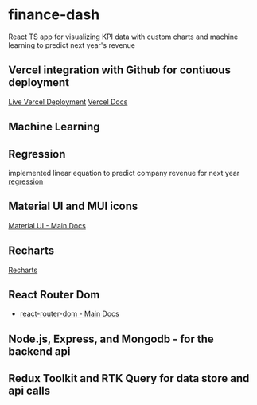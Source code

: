 # finance-dash

React TS app for visualizing KPI data with custom charts and machine learning to predict next year's revenue


## Vercel integration with Github for contiuous deployment
[Live Vercel Deployment](https://finance-dash-dusky.vercel.app/)
[Vercel Docs](https://vercel.com/docs)

## Machine Learning
## Regression
implemented linear equation to predict company revenue for next year
[regression](https://www.npmjs.com/package/regression)

## Material UI and MUI icons
[Material UI - Main Docs](https://mui.com/material-ui/getting-started/overview/)

## Recharts
[Recharts](https://recharts.org/en-US)

## React Router Dom
- [react-router-dom - Main Docs](https://reactrouter.com/web/guides/quick-start)

## Node.js, Express, and Mongodb - for the backend api

## Redux Toolkit and RTK Query for data store and api calls
